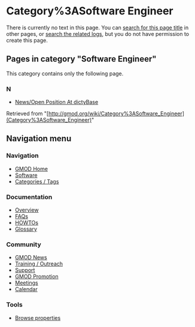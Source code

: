 



<span id="top"></span>




# <span dir="auto">Category%3ASoftware Engineer</span>











There is currently no text in this page. You can [search for this page
title](Special%3ASearch/Software_Engineer "Special:Search/Software Engineer")
in other pages, or <span class="plainlinks"><a
href="http://gmod.org/mediawiki/index.php?title=Special:Log&amp;page=Category%3ASoftware_Engineer"
class="external text" rel="nofollow">search the related logs</a></span>,
but you do not have permission to create this page.




## Pages in category "Software Engineer"

This category contains only the following page.



### N

- [News/Open Position At
  dictyBase](News/Open_Position_At_dictyBase "News/Open Position At dictyBase")





Retrieved from
"[http://gmod.org/wiki/Category%3ASoftware_Engineer](Category%3ASoftware_Engineer)"





## Navigation menu









### Navigation



- <span id="n-GMOD-Home">[GMOD Home](Main_Page)</span>
- <span id="n-Software">[Software](GMOD_Components)</span>
- <span id="n-Categories-.2F-Tags">[Categories /
  Tags](Categories)</span>




### Documentation



- <span id="n-Overview">[Overview](Overview)</span>
- <span id="n-FAQs">[FAQs](Category%3AFAQ)</span>
- <span id="n-HOWTOs">[HOWTOs](Category%3AHOWTO)</span>
- <span id="n-Glossary">[Glossary](Glossary)</span>




### Community



- <span id="n-GMOD-News">[GMOD News](GMOD_News)</span>
- <span id="n-Training-.2F-Outreach">[Training /
  Outreach](Training_and_Outreach)</span>
- <span id="n-Support">[Support](Support)</span>
- <span id="n-GMOD-Promotion">[GMOD Promotion](GMOD_Promotion)</span>
- <span id="n-Meetings">[Meetings](Meetings)</span>
- <span id="n-Calendar">[Calendar](Calendar)</span>




### Tools

- <span id="t-smwbrowselink"><a href="Special%3ABrowse/Category%3ASoftware_Engineer"
  rel="smw-browse">Browse properties</a></span>





<!-- -->




